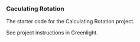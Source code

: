 ### Caculating Rotation

The starter code for the Calculating Rotation project.

See project instructions in Greenlight.